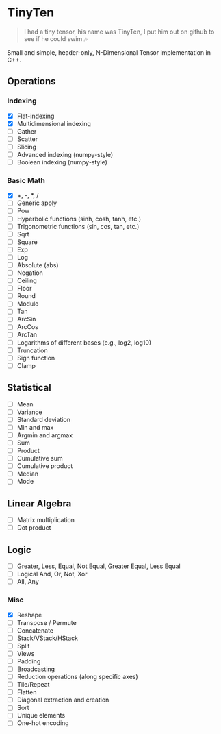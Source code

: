 # TinyTen

> I had a tiny tensor, his name was TinyTen, I put him out on github to see if he could swim 🎶

Small and simple, header-only, N-Dimensional Tensor implementation in C++.

## Operations

### Indexing

- [X] Flat-indexing
- [X] Multidimensional indexing
- [ ] Gather
- [ ] Scatter
- [ ] Slicing
- [ ] Advanced indexing (numpy-style)
- [ ] Boolean indexing (numpy-style)

### Basic Math

- [X] +, -, *, /
- [ ] Generic apply
- [ ] Pow
- [ ] Hyperbolic functions (sinh, cosh, tanh, etc.)
- [ ] Trigonometric functions (sin, cos, tan, etc.)
- [ ] Sqrt
- [ ] Square
- [ ] Exp
- [ ] Log
- [ ] Absolute (abs)
- [ ] Negation
- [ ] Ceiling
- [ ] Floor
- [ ] Round
- [ ] Modulo
- [ ] Tan
- [ ] ArcSin
- [ ] ArcCos
- [ ] ArcTan
- [ ] Logarithms of different bases (e.g., log2, log10)
- [ ] Truncation
- [ ] Sign function
- [ ] Clamp

## Statistical

- [ ] Mean
- [ ] Variance
- [ ] Standard deviation
- [ ] Min and max
- [ ] Argmin and argmax
- [ ] Sum
- [ ] Product
- [ ] Cumulative sum
- [ ] Cumulative product
- [ ] Median
- [ ] Mode

## Linear Algebra

- [ ] Matrix multiplication
- [ ] Dot product

## Logic

- [ ] Greater, Less, Equal, Not Equal, Greater Equal, Less Equal
- [ ] Logical And, Or, Not, Xor
- [ ] All, Any

### Misc

- [X] Reshape
- [ ] Transpose / Permute
- [ ] Concatenate
- [ ] Stack/VStack/HStack
- [ ] Split
- [ ] Views
- [ ] Padding
- [ ] Broadcasting
- [ ] Reduction operations (along specific axes)
- [ ] Tile/Repeat
- [ ] Flatten
- [ ] Diagonal extraction and creation
- [ ] Sort
- [ ] Unique elements
- [ ] One-hot encoding